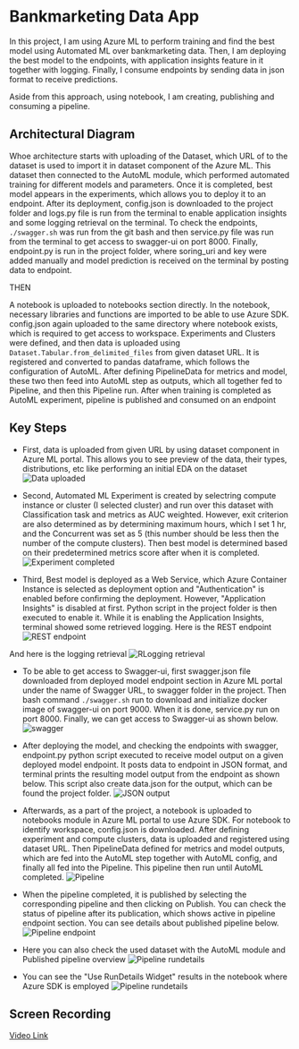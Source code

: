 # Bankmarketing Data App

In this project, I am using Azure ML to perform training and find the best model using Automated ML over bankmarketing data. Then, I am deploying the best model to the endpoints, with application insights feature in it together with logging. Finally, I consume endpoints by sending data in json format to receive predictions. 

Aside from this approach, using notebook, I am creating, publishing and consuming a pipeline.

## Architectural Diagram

Whoe architecture starts with uploading of the Dataset, which URL of to the dataset is used to import it in dataset component of the Azure ML. This dataset then connected to the AutoML module, which performed automated training for different models and parameters. Once it is completed, best model appears in the experiments, which allows you to deploy it to an endpoint. After its deployment, config.json is downloaded to the project folder and logs.py file is run from the terminal to enable application insights and some logging retrieval on the terminal. To check the endpoints, ```./swagger.sh``` was run from the git bash and then service.py file was run from the terminal to get access to swagger-ui on port 8000. Finally, endpoint.py is run in the project folder, where soring_uri and key were added manually and model prediction is received on the terminal by posting data to endpoint.

THEN

A notebook is uploaded to notebooks section directly. In the notebook, necessary libraries and functions are imported to be able to use Azure SDK. config.json again uploaded to the same directory where notebook exists, which is required to get access to workspace. Experiments and Clusters were defined, and then data is uploaded using ```Dataset.Tabular.from_delimited_files``` from given dataset URL. It is registered and converted to pandas dataframe, which follows the configuration of AutoML. After defining PipelineData for metrics and model, these two then feed into AutoML step as outputs, which all together fed to Pipeline, and then this Pipeline run. After when training is completed as AutoML experiment, pipeline is published and consumed on an endpoint

## Key Steps

* First, data is uploaded from given URL by using dataset component in Azure ML portal. This allows you to see preview of the data, their types, distributions, etc like performing an initial EDA on the dataset
![Data uploaded](/screenshots/image1.png)

* Second, Automated ML Experiment is created by selectring compute instance or cluster (I selected cluster) and run over this dataset with Classification task and metrics as AUC weighted. However, exit criterion are also determined as by determining maximum hours, which I set 1 hr, and the Concurrent was set as 5 (this number should be less then the number of the compute clusters). Then best model is determined based on their predetermined metrics score after when it is completed.
![Experiment completed](/screenshots/image2.png)

* Third, Best model is deployed as a Web Service, which Azure Container Instance is selected as deployment option and "Authentication" is enabled before confirming the deployment. However, "Application Insights" is disabled at first. Python script in the project folder is then executed to enable it. While it is enabling the Application Insights, terminal showed some retrieved logging. 
Here is the REST endpoint
![REST endpoint](/screenshots/image3.png)

And here is the logging retrieval
![RLogging retrieval](/screenshots/image4.png)

* To be able to get access to Swagger-ui, first swagger.json file downloaded from deployed model endpoint section in Azure ML portal under the name of Swagger URL, to swagger folder in the project. Then bash command ```./swagger.sh``` run to download and initialize docker image of swagger-ui on port 9000. When it is done, service.py run on port 8000. Finally, we can get access to Swagger-ui as shown below.
![swagger](/screenshots/image10.png)

* After deploying the model, and checking the endpoints with swagger, endpoint.py python script executed to receive model output on a given deployed model endpoint. It posts data to endpoint in JSON format, and terminal prints the resulting model output from the endpoint as shown below. This script also create data.json for the output, which can be found the project folder.
![JSON output](/screenshots/image5.png)

* Afterwards, as a part of the project, a notebook is uploaded to notebooks module in Azure ML portal to use Azure SDK. For notebook to identify workspace, config.json is downloaded. After defining experiment and compute clusters, data is uploaded and registered using dataset URL. Then PipelineData defined for metrics and model outputs, which are fed into the AutoML step together with AutoML config, and finally all fed into the Pipeline. This pipeline then run until AutoML completed.
![Pipeline](/screenshots/image6.png)

* When the pipeline completed, it is published by selecting the corresponding pipeline and then clicking on Publish. You can check the status of pipeline after its publication, which shows active in pipeline endpoint section. You can see details about published pipeline below.
![Pipeline endpoint](/screenshots/image7.png)

* Here you can also check the used dataset with the AutoML module and Published pipeline overview
![Pipeline rundetails](/screenshots/image9.png)

* You can see the "Use RunDetails Widget" results in the notebook where Azure SDK is employed
![Pipeline rundetails](/screenshots/image8.png)

## Screen Recording
[Video Link](https://drive.google.com/file/d/1OC5Tz9qyelTEwHEP3oeO5x3DbDIq2ep3/view?usp=sharing)

